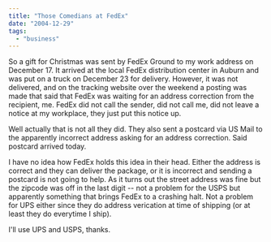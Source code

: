 ```yaml
---
title: "Those Comedians at FedEx"
date: "2004-12-29"
tags: 
  - "business"
---
```


So a gift for Christmas was sent by FedEx Ground to my work address on December 17. It arrived at the local FedEx distribution center in Auburn and was put on a truck on December 23 for delivery. However, it was not delivered, and on the tracking website over the weekend a posting was made that said that FedEx was waiting for an address correction from the recipient, me. FedEx did not call the sender, did not call me, did not leave a notice at my workplace, they just put this notice up.

Well actually that is not all they did. They also sent a postcard via US Mail to the apparently incorrect address asking for an address correction. Said postcard arrived today.

I have no idea how FedEx holds this idea in their head. Either the address is correct and they can deliver the package, or it is incorrect and sending a postcard is not going to help. As it turns out the street address was fine but the zipcode was off in the last digit -- not a problem for the USPS but apparently something that brings FedEx to a crashing halt. Not a problem for UPS either since they do address verication at time of shipping (or at least they do everytime I ship).

I'll use UPS and USPS, thanks.
